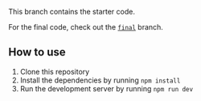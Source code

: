 <!-- ## Using Drizzle ORM With Next.js App Router

[![YouTube](http://i.ytimg.com/vi/SxuPB-04Tdw/hqdefault.jpg)](https://www.youtube.com/watch?v=w-SxuPB-04Tdw)

This is the code for the tutorial [**How to use Drizzle ORM in Next.js App Router | Explained with project**](https://youtu.be/SxuPB-04Tdw). -->

This branch contains the starter code.

For the final code, check out the [`final`](https://github.com/max-programming/useactionstate-demo/tree/final) branch.

## How to use

1. Clone this repository
2. Install the dependencies by running `npm install`
4. Run the development server by running `npm run dev`
